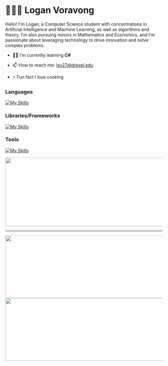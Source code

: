 ﻿# 🧑🏻‍💻 Logan Voravong

Hello! I'm Logan, a Computer Science student with concentrations in Artificial Intelligence and Machine Learning, as well as algorithms and theory. I'm also pursuing minors in Mathematics and Economics, and I'm passionate about leveraging technology to drive innovation and solve complex problems.

* 👨‍💻 I’m currently learning **C#**
  
[//]: # (* 👷🏼‍♂️ I’m currently building a **Sports Analysis Mobile App**)

* 📫 How to reach me: lsv27@drexel.edu

* ⚡ Fun fact I love cooking


### Languages
 
[![My Skills](https://skillicons.dev/icons?i=html,css,js,python)](https://skillicons.dev)

### Libraries/Frameworks

[![My Skills](https://skillicons.dev/icons?i=react,express,spring,sklearn)](https://skillicons.dev)

### Tools

[![My Skills](https://skillicons.dev/icons?i=mongodb,postgresql)](https://skillicons.dev)
  

<p align="center">
  <img width="800" height="220" src="https://streak-stats.demolab.com?user=Verlias&theme=radical&hide_border=true&border_radius=5&card_width=800">
</p>


---  


<p align="center">
  <img width="600" height="200" src="https://github-readme-stats.vercel.app/api?username=verlias&show_icons=true&theme=radical">
    <img width="600" height="200" src="https://github-readme-stats.vercel.app/api/top-langs/?username=verlias&layout=compact&theme=radical">



</p>
  
 

 
  

